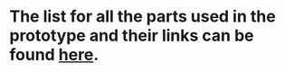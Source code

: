 # The list for all the parts used in the prototype and their links can be found [here](https://docs.google.com/spreadsheets/d/1pxn552UrJLPFjxMJo8Y3OLqV407wsjz8_O9QdrBkuIY/edit?usp=sharing).